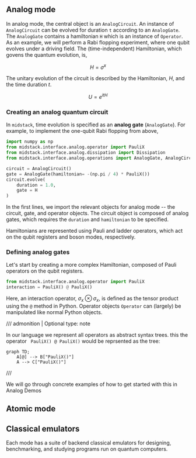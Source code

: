 ## Analog mode

In analog mode, the central object is an `AnalogCircuit`. An instance of `AnalogCircuit` can be evolved for duration `t` according to an `AnalogGate`. The `AnalogGate` contains a hamiltonian `H` which is an instance of `Operator`.
As an example, we will perform a Rabi flopping experiment, where one qubit evolves under a driving field.
The (time-independent) Hamiltonian, which govens the quantum evolution, is,

$$
H = \sigma^x
$$

The unitary evolution of the circuit is described by the Hamiltonian, $H$, and the time duration $t$.

$$
U = e^{i t H}
$$

### Creating an analog quantum circuit

In `midstack`, time evolution is specified as an **analog gate** (`AnalogGate`).
For example, to implement the one-qubit Rabi flopping from above,

```py
import numpy as np
from midstack.interface.analog.operator import PauliX
from midstack.interface.analog.dissipation import Dissipation
from midstack.interface.analog.operations import AnalogGate, AnalogCircuit

circuit = AnalogCircuit()
gate = AnalogGate(hamiltonian= -(np.pi / 4) * PauliX())
circuit.evolve(
    duration = 1.0,
    gate = H
)
```

In the first lines, we import the relevant objects for analog mode -- the circuit, gate, and operator objects.
The circuit object is composed of analog gates, which requires the `duration` and `hamiltonian` to be specified.

Hamiltonians are represented using Pauli and ladder operators, which act on the qubit registers and boson modes, respectively.

### Defining analog gates

Let's start by creating a more complex Hamiltonian, composed of Pauli operators on the qubit registers.

```py
from midstack.interface.analog.operator import PauliX
interaction = PauliX() @ PauliX()
```

Here, an interaction operator, $\sigma_x \otimes \sigma_x$,
is defined as the tensor product using the `@` method in Python.
Operator objects `Operator` can (largely) be manipulated like normal Python objects.

<!-- prettier-ignore -->
/// admonition | Optional
    type: note

In our language we represent all operators as abstract syntax trees. this the operator
` PauliX() @ PauliX()`
would be reprsented as the tree:

```mermaid
graph TD;
    A[@] --> B["PauliX()"]
    A --> C["PauliX()"]
```

///

We will go through concrete examples of how to get started with this in Analog Demos

## Atomic mode

## Classical emulators

Each mode has a suite of backend classical emulators for designing,
benchmarking, and studying programs run on quantum computers.
